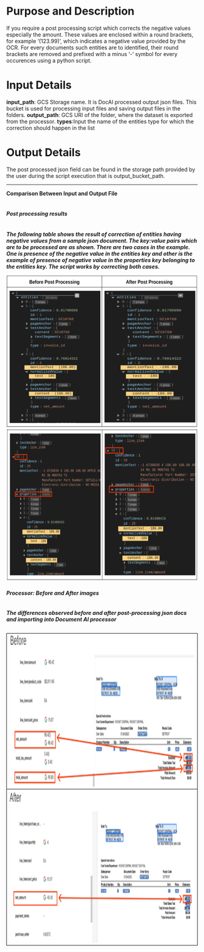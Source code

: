 # Purpose and Description

If you require a post processing script which corrects the negative values especially the amount. These values are enclosed within a round brackets, for example ‘(123.99)’, which indicates a negative value provided by the OCR. For every documents such entities are to identified, their round brackets are removed and prefixed with a minus ‘-’ symbol for every occurences using a python script. 

# Input Details

**input_path**: GCS Storage name. It is DocAI processed output json files. This bucket is used for processing input files and saving output files in the folders.
**output_path**: GCS URI of the folder, where the dataset is exported from the processor.
**types**:Input the name of the entities type for which the correction should happen in the list

# Output Details

The post processed json field can be found in the storage path provided by the user during the script execution that is output_bucket_path. <br><hr>
<b>Comparison Between Input and Output File</b><br><br>
<i><h4>Post processing results<h4><i><br>
The following table shows the result of correction of entities having negative values from a sample json document. The key:value pairs which are to be processed are as shown.  There are two cases in the example. One is presence of the negative value in the entities key and other is the example of presence of negative value in the properties key belonging to the entities key. The script works by correcting both cases.

<img src="./Images/negative_value_comparison_1.png" width=800 height=400 alt="Negative value pre post comparison image">
<img src="./Images/negative_value_comparison_2.png" width=800 height=400 alt="Negative value pre post comparison image">
    
<i><h4>Processor: Before and After images</h4></i><br>
The differences observed before and after post-processing json docs and importing into Document AI processor
<table style="float:left">
<tr style="border: 1px solid black"><td>
<img src="./Images/negative_value_comparison_3.png" width=800 height=400 alt="Negative value pre post comparison image"></td></tr>
<tr style="border: 1px solid black"><td>
<img src="./Images/negative_value_comparison_4.png" width=800 height=400 alt="Negative value pre post comparison image"></td></tr>
</table>
